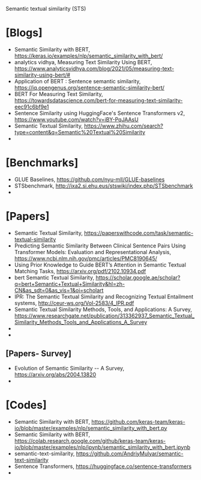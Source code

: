 Semantic textual similarity (STS) 

# [Blogs]
+ Semantic Similarity with BERT, https://keras.io/examples/nlp/semantic_similarity_with_bert/
+ analytics vidhya, Measuring Text Similarity Using BERT, https://www.analyticsvidhya.com/blog/2021/05/measuring-text-similarity-using-bert/#
+ Application of BERT : Sentence semantic similarity, https://iq.opengenus.org/sentence-semantic-similarity-bert/
+ BERT For Measuring Text Similarity, https://towardsdatascience.com/bert-for-measuring-text-similarity-eec91c6bf9e1
+ Sentence Similarity using HuggingFace's Sentence Transformers v2, https://www.youtube.com/watch?v=iBY-PqJAAsU
+ Semantic Textual Similarity, https://www.zhihu.com/search?type=content&q=Semantic%20Textual%20Similarity
+ 

# [Benchmarks]
+ GLUE Baselines, https://github.com/nyu-mll/GLUE-baselines
+ STSbenchmark, http://ixa2.si.ehu.eus/stswiki/index.php/STSbenchmark
+ 

# [Papers]
+ Semantic Textual Similarity, https://paperswithcode.com/task/semantic-textual-similarity
+ Predicting Semantic Similarity Between Clinical Sentence Pairs Using Transformer Models: Evaluation and Representational Analysis, https://www.ncbi.nlm.nih.gov/pmc/articles/PMC8190645/
+ Using Prior Knowledge to Guide BERT’s Attention in Semantic Textual Matching Tasks, https://arxiv.org/pdf/2102.10934.pdf
+ bert Semantic Textual Similarity, https://scholar.google.ae/scholar?q=bert+Semantic+Textual+Similarity&hl=zh-CN&as_sdt=0&as_vis=1&oi=scholart
+ IPR: The Semantic Textual Similarity and Recognizing Textual Entailment systems, http://ceur-ws.org/Vol-2583/4_IPR.pdf
+ Semantic Textual Similarity Methods, Tools, and Applications: A Survey, https://www.researchgate.net/publication/313362937_Semantic_Textual_Similarity_Methods_Tools_and_Applications_A_Survey
+ 
+ 

## [Papers- Survey]
+ Evolution of Semantic Similarity -- A Survey, https://arxiv.org/abs/2004.13820
+ 

# [Codes]
+ Semantic Similarity with BERT, https://github.com/keras-team/keras-io/blob/master/examples/nlp/semantic_similarity_with_bert.py
+ Semantic Similarity with BERT, https://colab.research.google.com/github/keras-team/keras-io/blob/master/examples/nlp/ipynb/semantic_similarity_with_bert.ipynb
+ semantic-text-similarity, https://github.com/AndriyMulyar/semantic-text-similarity
+ Sentence Transformers, https://huggingface.co/sentence-transformers
+ 

